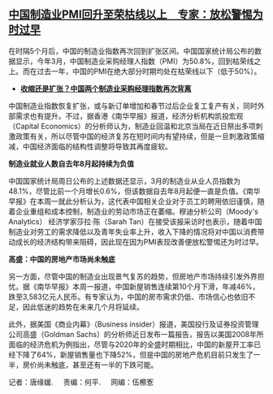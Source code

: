 <!--1711993800000-->
[中国制造业PMI回升至荣枯线以上　专家：放松警惕为时过早](https://www.rfa.org/mandarin/yataibaodao/jingmao/tj2-04012024134532.html)
------

<p>在时隔5个月后，中国的制造业指数再次回到扩张区间。中国国家统计局公布的数据显示，今年3月，中国制造业采购经理人指数（PMI）为50.8%，回到枯荣线之上。而在过去一年，中国的PMI在绝大部分时期均处在枯荣线以下（低于50%）。</p><ul><li><strong><a href="https://www.rfa.org/mandarin/Xinwen/9-03012024144236.html">收缩还是扩张？中国两个制造业采购经理指数再次背离</a></strong></li></ul><p>中国制造业指数恢复扩张，或与新订单增加和春节过后企业复工复产有关，同时外部需求也有提升。不过，据香港《南华早报》报道，经济分析机构凯投宏观（Capital Economics）的分析师认为，制造业回温和北京当局在近日祭出多项刺激政策有关，所以尽管中国的经济复苏在短时间内有望持续，但是一旦刺激政策缩减，中国经济面临的结构性调整将导致其再度疲软。</p><p></p><p><strong>制造业就业人数自去年8月起持续为负值</strong></p><p></p><p>中国国家统计局周日公布的上述数据还显示，3月的制造业从业人员指数为48.1%，尽管比前一个月增长0.6%，但该数据自去年8月起便一直是负值。《南华早报》在本周一就此分析认为，这代表中国相关企业对于员工的聘用依旧谨慎，随着企业重组和成本控制，制造业的劳动市场正在萎缩。穆迪分析公司（Moody's Analytics） 经济学家莎拉‧陈（Sarah Tan）在接受该报采访时也表示，随着中国制造业对劳工的需求降低以及青年失业率上升，收入下降的情况将对中国以消费带动成长的经济结构带来阻碍，因此现在因为PMI表现改善便放松警惕还为时过早。</p><p></p><p><strong>高盛：中国的房地产市场尚未触底</strong></p><p></p><p>另一方面，尽管中国的制造业出现景气复苏的趋势，但房地产市场持续引发外界担忧。据《南华早报》本周一报道，中国新屋销售连续第10个月下滑，年减46%，跌至3,583亿元人民币。有专家认为，中国的房市需求仍低、市场信心也依旧不足，因此低迷的趋势在未来几个月将延续。</p><p></p><p>此外，据美国《商业内幕》（Business insider）报道，美国投行及证券投资管理公司高盛（Goldman Sachs）的分析师近日发布一篇报告，报告以美国2008年所面临的经济危机为例指出，尽管与2020年的全盛时期相比，中国的新屋开工率已经下降了64%，新屋销售量也下降52%，但是中国的房地产危机目前只发生了一半，房价尚未触底，甚至还有一半的下跌可能。</p><p></p><p>记者：唐缘媛.     责编：何平.     网编：伍檫愙</p><p></p><p></p>
